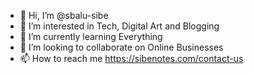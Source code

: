 - 👋 Hi, I’m @sbalu-sibe
- 👀 I’m interested in Tech, Digital Art and Blogging
- 🌱 I’m currently learning Everything
- 💞️ I’m looking to collaborate on Online Businesses
- 📫 How to reach me https://sibenotes.com/contact-us

<!---
sbalu-sibe/sbalu-sibe is a ✨ special ✨ repository because its `README.md` (this file) appears on your GitHub profile.
You can click the Preview link to take a look at your changes.
--->
